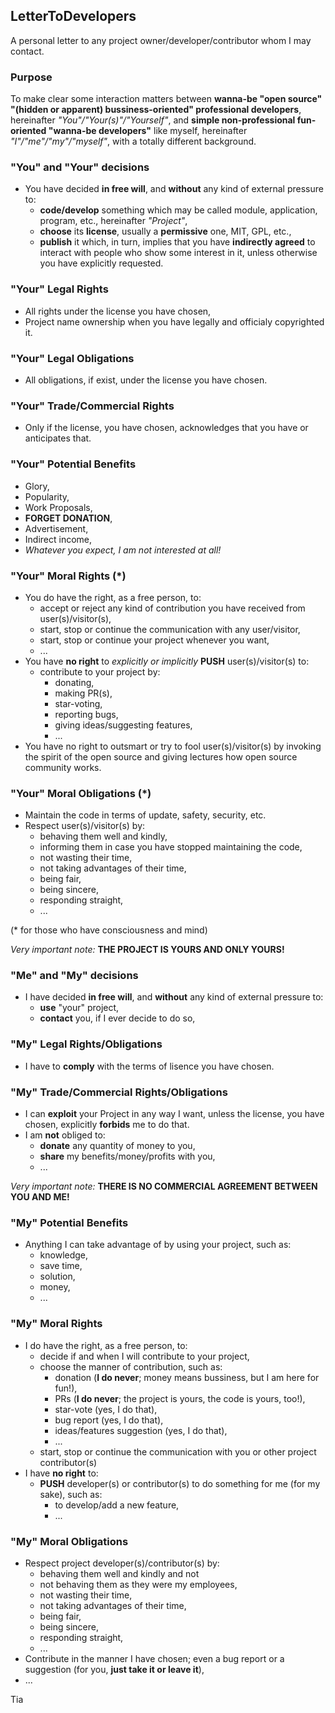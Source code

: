 ## LetterToDevelopers
A personal letter to any project owner/developer/contributor whom I may contact.

### Purpose
To make clear some interaction matters between **wanna-be "open source" "(hidden or apparent) bussiness-oriented" professional developers**, hereinafter *"You"/"Your(s)"/"Yourself"*, and **simple non-professional fun-oriented "wanna-be developers"** like myself, hereinafter *"I"/"me"/"my"/"myself"*, with a totally different background.

### "You" and "Your" decisions
- You have decided **in free will**, and **without** any kind of external pressure to:
  - **code/develop** something which may be called module, application, program, etc., hereinafter *"Project"*,
  - **choose** its **license**, usually a **permissive** one, MIT, GPL, etc.,
  - **publish** it which, in turn, implies that you have **indirectly agreed** to interact with people who show some interest in it, unless otherwise you have explicitly requested.

### "Your" Legal Rights
- All rights under the license you have chosen,
- Project name ownership when you have legally and officialy copyrighted it.

### "Your" Legal Obligations
- All obligations, if exist, under the license you have chosen.

### "Your" Trade/Commercial Rights
- Only if the license, you have chosen, acknowledges that you have or anticipates that.

### "Your" Potential Benefits
- Glory,
- Popularity,
- Work Proposals,
- **FORGET DONATION**,
- Advertisement,
- Indirect income,
- *Whatever you expect, I am not interested at all!*

### "Your" Moral Rights (*)
- You do have the right, as a free person, to:
  - accept or reject any kind of contribution you have received from user(s)/visitor(s),
  - start, stop or continue the communication with any user/visitor,
  - start, stop or continue your project whenever you want,
  - ...
- You have **no right** to *explicitly or implicitly* **PUSH** user(s)/visitor(s) to:
  - contribute to your project by:
    - donating,
    - making PR(s),
    - star-voting,
    - reporting bugs,
    - giving ideas/suggesting features,
    - ...
- You have no right to outsmart or try to fool user(s)/visitor(s) by invoking the spirit of the open source and giving lectures how open source community works.

### "Your" Moral Obligations (*)
- Maintain the code in terms of update, safety, security, etc.
- Respect user(s)/visitor(s) by:
  - behaving them well and kindly,
  - informing them in case you have stopped maintaining the code,
  - not wasting their time,
  - not taking advantages of their time,
  - being fair,
  - being sincere,
  - responding straight,
  - ...

(* for those who have consciousness and mind)

*Very important note:* **THE PROJECT IS YOURS AND ONLY YOURS!**

### "Me" and "My" decisions
- I have decided **in free will**, and **without** any kind of external pressure to:
  - **use** "your" project,
  - **contact** you, if I ever decide to do so,

### "My" Legal Rights/Obligations
- I have to **comply** with the terms of lisence you have chosen.

### "My" Trade/Commercial Rights/Obligations
- I can **exploit** your Project in any way I want, unless the license, you have chosen, explicitly **forbids** me to do that.
- I am **not** obliged to:
  - **donate** any quantity of money to you,
  - **share** my benefits/money/profits with you,
  - ...

*Very important note:* **THERE IS NO COMMERCIAL AGREEMENT BETWEEN YOU AND ME!**

### "My" Potential Benefits
- Anything I can take advantage of by using your project, such as:
  - knowledge,
  - save time,
  - solution,
  - money,
  - ...

### "My" Moral Rights
- I do have the right, as a free person, to:
  - decide if and when I will contribute to your project,
  - choose the manner of contribution, such as:
    - donation (**I do never**; money means bussiness, but I am here for fun!),
    - PRs (**I do never**; the project is yours, the code is yours, too!),
    - star-vote (yes, I do that),
    - bug report (yes, I do that),
    - ideas/features suggestion (yes, I do that),
    - ...
  - start, stop or continue the communication with you or other project contributor(s)
- I have **no right** to:
  - **PUSH** developer(s) or contributor(s) to do something for me (for my sake), such as:
    - to develop/add a new feature,
    - ...

### "My" Moral Obligations
- Respect project developer(s)/contributor(s) by:
  - behaving them well and kindly and not 
  - not behaving them as they were my employees,
  - not wasting their time,
  - not taking advantages of their time,
  - being fair,
  - being sincere,
  - responding straight,
  - ...
- Contribute in the manner I have chosen; even a bug report or a suggestion (for you, **just take it or leave it**),
- ...

Tia
